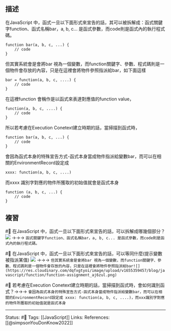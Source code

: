 ## 描述
在JavaScript 中，函式一旦以下面形式來宣告的話，其可以被拆解成：函式關鍵字function、函式名稱bar，a, b, c... 是函式參數，而code則是函式內的執行程式碼。
```
function bar(a, b, c, ...) {
	// code
}
```

但其實系統會是會將bar 視為一個變數，而function關鍵字、參數、程式碼則是一個物件會存放的內容，只是在這裡會將物件參照指派給bar，如下面這樣
```
bar = function(a, b, c, ....) {
	// code
}
```

在這裡function 會稱作是以函式來表達對應值的function value，
```
function(a, b, c, ....) {
	// code
}
```




所以若考慮在Execution Conetext建立時期的話，當掃描到函式時，
```
function bar(a, b, c, ...) {
	// code
}
```

會因為函式本身的特殊宣告方式-函式本身當成物件指派給變數bar，而可以在相關的EnvironmentRecord設定成
```
xxxx: function(a, b, c, ....)
```

而xxxx 識別字對應的物件所獲取的初始值就會是函式本身
```
function (a, b, c, ...) {
	// code
}
```

## 複習
#🧠 在JavaScript 中，函式一旦以下面形式來宣告的話，可以拆解成哪幾個部分？ ![](https://res.cloudinary.com/dqfxgtyoi/image/upload/v1655359457/blog/javascript/function/function-declaration_a7ls5l.png)  ->->-> `函式關鍵字function、函式名稱bar，a, b, c... 是函式參數，而code則是函式內的執行程式碼。`
<!--SR:!2022-10-10,74,250-->

#🧠 在JavaScript 中，函式一旦以下面形式來宣告的話，可以等同什麼(提示變數被指派某值) ![](https://res.cloudinary.com/dqfxgtyoi/image/upload/v1655359457/blog/javascript/function/function-declaration_a7ls5l.png) ->->-> `但其實系統會是會將bar 視為一個變數，而function關鍵字、參數、程式碼則是一個物件會存放的內容，只是在這裡會將物件參照指派給bar![](https://res.cloudinary.com/dqfxgtyoi/image/upload/v1655359457/blog/javascript/function/function-assignment_aj6zul.png)`
<!--SR:!2022-10-08,72,250-->

#🧠 若考慮在Execution Conetext建立時期的話，當掃描到函式時，會如何識別函式？->->-> `會因為函式本身的特殊宣告方式-函式本身當成物件指派給變數bar，而可以在相關的EnvironmentRecord設定成 xxxx: function(a, b, c, ....)，而xxx識別字對應的物件所獲取的初始值就是函式本身`
<!--SR:!2022-08-30,46,250-->


---
Status: #🌱 
Tags:
[[JavaScript]]
Links:
References:
[[@simpsonYouDonKnow2022]]